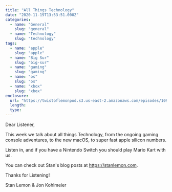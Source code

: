 ```yaml
---
title: "All Things Technology"
date: "2020-11-19T13:53:51.000Z"
categories:
  - name: "General"
    slug: "general"
  - name: "Technology"
    slug: "technology"
tags:
  - name: "apple"
    slug: "apple"
  - name: "Big Sur"
    slug: "big-sur"
  - name: "gaming"
    slug: "gaming"
  - name: "os"
    slug: "os"
  - name: "xbox"
    slug: "xbox"
enclosure:
  url: "https://twistoflemonpod.s3.us-east-2.amazonaws.com/episodes/109-lwatol-20201119.mp3"
  length:
  type:
---
```


Dear Listener,

This week we talk about all things Technology, from the ongoing gaming console adventures, to the new macOS, to super fast apple silicon numbers.

Listen in, and if you have a Nintendo Switch you should play Mario Kart with us.

You can check out Stan's blog posts at https://stanlemon.com.

Thanks for Listening!

Stan Lemon & Jon Kohlmeier
